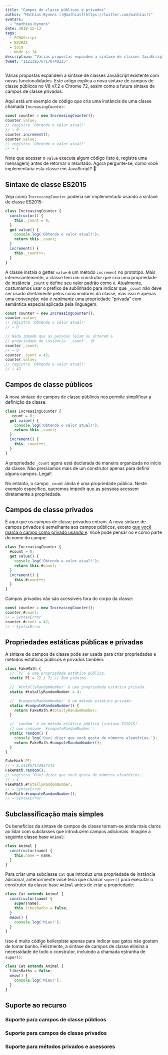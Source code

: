 ```yaml
---
title: "Campos de classe públicos e privados"
author: "Mathias Bynens ([@mathias](https://twitter.com/mathias))"
avatars: 
  - "mathias-bynens"
date: 2018-12-13
tags: 
  - ECMAScript
  - ES2022
  - io19
  - Node.js 14
description: "Várias propostas expandem a sintaxe de classes JavaScript existente com novas funcionalidades. Este artigo explica a nova sintaxe de campos de classe públicos no V8 v7.2 e Chrome 72, assim como a futura sintaxe de campos de classe privados."
tweet: "1121395767170740225"
---
```

Várias propostas expandem a sintaxe de classes JavaScript existente com novas funcionalidades. Este artigo explica a nova sintaxe de campos de classe públicos no V8 v7.2 e Chrome 72, assim como a futura sintaxe de campos de classe privados.

Aqui está um exemplo de código que cria uma instância de uma classe chamada `IncreasingCounter`:

```js
const counter = new IncreasingCounter();
counter.value;
// registra 'Obtendo o valor atual!'
// → 0
counter.increment();
counter.value;
// registra 'Obtendo o valor atual!'
// → 1
```

Note que acessar o `value` executa algum código (isto é, registra uma mensagem) antes de retornar o resultado. Agora pergunte-se, como você implementaria esta classe em JavaScript? 🤔

## Sintaxe de classe ES2015

Veja como `IncreasingCounter` poderia ser implementado usando a sintaxe de classe ES2015:

```js
class IncreasingCounter {
  constructor() {
    this._count = 0;
  }
  get value() {
    console.log('Obtendo o valor atual!');
    return this._count;
  }
  increment() {
    this._count++;
  }
}
```

A classe instala o getter `value` e um método `increment` no protótipo. Mais interessantemente, a classe tem um construtor que cria uma propriedade de instância `_count` e define seu valor padrão como `0`. Atualmente, costumamos usar o prefixo de sublinhado para indicar que `_count` não deve ser usado diretamente pelos consumidores da classe, mas isso é apenas uma convenção; não é _realmente_ uma propriedade “privada” com semântica especial aplicada pela linguagem.

<!--truncate-->
```js
const counter = new IncreasingCounter();
counter.value;
// registra 'Obtendo o valor atual!'
// → 0

// Nada impede que as pessoas leiam ou alterem a
// propriedade de instância `_count`. 😢
counter._count;
// → 0
counter._count = 42;
counter.value;
// registra 'Obtendo o valor atual!'
// → 42
```

## Campos de classe públicos

A nova sintaxe de campos de classe públicos nos permite simplificar a definição da classe:

```js
class IncreasingCounter {
  _count = 0;
  get value() {
    console.log('Obtendo o valor atual!');
    return this._count;
  }
  increment() {
    this._count++;
  }
}
```

A propriedade `_count` agora está declarada de maneira organizada no início da classe. Não precisamos mais de um construtor apenas para definir alguns campos. Legal!

No entanto, o campo `_count` ainda é uma propriedade pública. Neste exemplo específico, queremos impedir que as pessoas acessem diretamente a propriedade.

## Campos de classe privados

É aqui que os campos de classe privados entram. A nova sintaxe de campos privados é semelhante aos campos públicos, exceto [que você marca o campo como privado usando `#`](https://github.com/tc39/proposal-class-fields/blob/master/PRIVATE_SYNTAX_FAQ.md). Você pode pensar no `#` como parte do nome do campo:

```js
class IncreasingCounter {
  #count = 0;
  get value() {
    console.log('Obtendo o valor atual!');
    return this.#count;
  }
  increment() {
    this.#count++;
  }
}
```

Campos privados não são acessíveis fora do corpo da classe:

```js
const counter = new IncreasingCounter();
counter.#count;
// → SyntaxError
counter.#count = 42;
// → SyntaxError
```

## Propriedades estáticas públicas e privadas

A sintaxe de campos de classe pode ser usada para criar propriedades e métodos estáticos públicos e privados também:

```js
class FakeMath {
  // `PI` é uma propriedade estática pública.
  static PI = 22 / 7; // Bem próximo.

  // `#totallyRandomNumber` é uma propriedade estática privada.
  static #totallyRandomNumber = 4;

  // `#computeRandomNumber` é um método estático privado.
  static #computeRandomNumber() {
    return FakeMath.#totallyRandomNumber;
  }

  // `random` é um método estático público (sintaxe ES2015)
  // que consome `#computeRandomNumber`.
  static random() {
    console.log('Ouvi dizer que você gosta de números aleatórios…');
    return FakeMath.#computeRandomNumber();
  }
}

FakeMath.PI;
// → 3.142857142857143
FakeMath.random();
// registra 'Ouvi dizer que você gosta de números aleatórios…'
// → 4
FakeMath.#totallyRandomNumber;
// → SyntaxError
FakeMath.#computeRandomNumber();
// → SyntaxError
```

## Subclassificação mais simples

Os benefícios da sintaxe de campos de classe tornam-se ainda mais claros ao lidar com subclasses que introduzem campos adicionais. Imagine a seguinte classe base `Animal`:

```js
class Animal {
  constructor(name) {
    this.name = name;
  }
}
```

Para criar uma subclasse `Cat` que introduz uma propriedade de instância adicional, anteriormente você teria que chamar `super()` para executar o construtor da classe base `Animal` antes de criar a propriedade:

```js
class Cat extends Animal {
  constructor(name) {
    super(name);
    this.likesBaths = false;
  }
  meow() {
    console.log('Miau!');
  }
}
```

Isso é muito código boilerplate apenas para indicar que gatos não gostam de tomar banho. Felizmente, a sintaxe de campos de classe elimina a necessidade de todo o construtor, incluindo a chamada estranha de `super()`:

```js
class Cat extends Animal {
  likesBaths = false;
  meow() {
    console.log('Miau!');
  }
}
```

## Suporte ao recurso

### Suporte para campos de classe públicos

<feature-support chrome="72 /blog/v8-release-72#public-class-fields"
                 firefox="sim https://developer.mozilla.org/en-US/docs/Mozilla/Firefox/Releases/69#JavaScript"
                 safari="sim https://bugs.webkit.org/show_bug.cgi?id=174212"
                 nodejs="12 https://twitter.com/mathias/status/1120700101637353473"
                 babel="sim https://babeljs.io/docs/en/babel-plugin-proposal-class-properties"></feature-support>

### Suporte para campos de classe privados

<feature-support chrome="74 /blog/v8-release-74#private-class-fields"
                 firefox="90 https://spidermonkey.dev/blog/2021/05/03/private-fields-ship.html"
                 safari="sim"
                 nodejs="12 https://twitter.com/mathias/status/1120700101637353473"
                 babel="sim https://babeljs.io/docs/en/babel-plugin-proposal-class-properties"></feature-support>

### Suporte para métodos privados e acessores

<feature-support chrome="84 /blog/v8-release-84#private-methods-and-accessors"
                 firefox="90 https://spidermonkey.dev/blog/2021/05/03/private-fields-ship.html"
                 safari="sim https://webkit.org/blog/11989/new-webkit-features-in-safari-15/"
                 nodejs="14.6.0"
                 babel="sim https://babeljs.io/docs/en/babel-plugin-proposal-private-methods"></feature-support>
